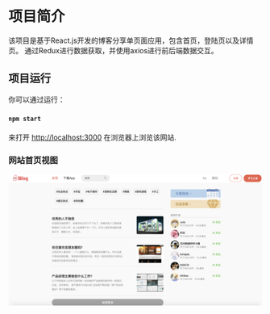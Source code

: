 # 项目简介

该项目是基于React.js开发的博客分享单页面应用，包含首页，登陆页以及详情页。
通过Redux进行数据获取，并使用axios进行前后端数据交互。

## 项目运行

你可以通过运行：

#### `npm start`

来打开 [http://localhost:3000](http://localhost:3000) 在浏览器上浏览该网站.


### 网站首页视图
<img src="https://github.com/Akaaan-X/React-project/blob/master/src/static/homeScreenshot.png" />
